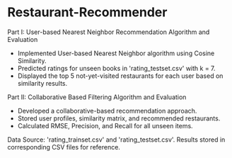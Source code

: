 # Restaurant-Recommender

Part I: User-based Nearest Neighbor Recommendation Algorithm and Evaluation

- Implemented User-based Nearest Neighbor algorithm using Cosine Similarity.
- Predicted ratings for unseen books in 'rating_testset.csv' with k = 7.
- Displayed the top 5 not-yet-visited restaurants for each user based on similarity results.

Part II: Collaborative Based Filtering Algorithm and Evaluation

- Developed a collaborative-based recommendation approach.
- Stored user profiles, similarity matrix, and recommended restaurants.
- Calculated RMSE, Precision, and Recall for all unseen items.

Data Source: 'rating_trainset.csv' and 'rating_testset.csv'.
Results stored in corresponding CSV files for reference.
